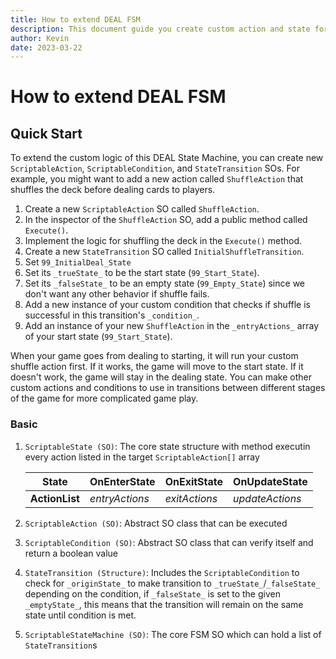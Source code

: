 ```yaml
---
title: How to extend DEAL FSM
description: This document guide you create custom action and state for your game.
author: Kevin
date: 2023-03-22
---
```


# How to extend DEAL FSM

## Quick Start

To extend the custom logic of this DEAL State Machine, you can create new `ScriptableAction`, `ScriptableCondition`, and `StateTransition` SOs. For example, you might want to add a new action called `ShuffleAction` that shuffles the deck before dealing cards to players.

1. Create a new `ScriptableAction` SO called `ShuffleAction`.
2. In the inspector of the `ShuffleAction` SO, add a public method called `Execute()`.
3. Implement the logic for shuffling the deck in the `Execute()` method.
4. Create a new `StateTransition` SO called `InitialShuffleTransition`.
5. Set `99_InitialDeal_State`
6. Set its `_trueState_` to be the start state (`99_Start_State`).
7. Set its `_falseState_` to be an empty state (`99_Empty_State`) since we don't want any other behavior if shuffle fails.
8. Add a new instance of your custom condition that checks if shuffle is successful in this transition's `_condition_`.
9. Add an instance of your new `ShuffleAction` in the `_entryActions_` array of your start state (`99_Start_State`).

When your game goes from dealing to starting, it will run your custom shuffle action first. If it works, the game will move to the start state. If it doesn't work, the game will stay in the dealing state. You can make other custom actions and conditions to use in transitions between different stages of the game for more complicated game play.

### Basic

1.  `ScriptableState (SO)`: The core state structure with method executin every action listed in the target `ScriptableAction[]` array

    | **State**      | OnEnterState   | OnExitState   | OnUpdateState   |
    | -------------- | -------------- | ------------- | --------------- |
    | **ActionList** | _entryActions_ | _exitActions_ | _updateActions_ |

2.  `ScriptableAction (SO)`: Abstract SO class that can be executed
3.  `ScriptableCondition (SO)`: Abstract SO class that can verify itself and return a boolean value
4.  `StateTransition (Structure)`: Includes the `ScriptableCondition` to check for `_originState_` to make transition to `_trueState_`/`_falseState_` depending on the condition, if `_falseState_` is set to the given `_emptyState_`, this means that the transition will remain on the same state until condition is met.
5.  `ScriptableStateMachine (SO)`: The core FSM SO which can hold a list of `StateTransition`s

